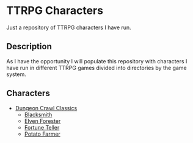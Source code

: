 # TTRPG Characters
Just a repository of TTRPG characters I have run.

## Description

As I have the opportunity I will populate this repository with characters I have run in different TTRPG games divided into directories by the game system.

## Characters
* [Dungeon Crawl Classics](https://goodman-games.com/dungeon-crawl-classics-rpg/)
  * [Blacksmith](https://github.com/SpinStabilized/ttrpg_characters/blob/main/dcc/Blacksmith.md)
  * [Elven Forester](https://github.com/SpinStabilized/ttrpg_characters/blob/main/dcc/Elven_Forester.md)
  * [Fortune Teller](https://github.com/SpinStabilized/ttrpg_characters/blob/main/dcc/Fortune_Teller.md)
  * [Potato Farmer](https://github.com/SpinStabilized/ttrpg_characters/blob/main/dcc/Potato_Farmer.md)